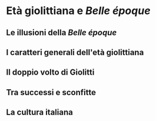 # Età giolittiana e *Belle époque*

## Le illusioni della *Belle époque*

## I caratteri generali dell'età giolittiana

## Il doppio volto di Giolitti

## Tra successi e sconfitte

## La cultura italiana
